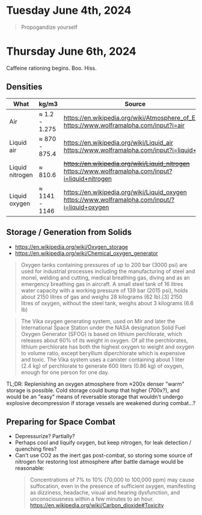 # Tuesday June 4th, 2024

> Propogandize yourself

# Thursday June 6th, 2024

Caffeine rationing begins.  Boo.  Hiss.

## Densities

| What              | kg/m3             | Source    |
| ------------------| ------------------| ----------|
|        Air        | ≈    1.2 -  1.275 | <https://en.wikipedia.org/wiki/Atmosphere_of_Earth>   <https://www.wolframalpha.com/input?i=air>
| Liquid air        | ≈  870 -  875.4   |   <https://en.wikipedia.org/wiki/Liquid_air>          <https://www.wolframalpha.com/input?i=liquid+air>
| Liquid nitrogen   | ≈  810.6          | ~~<https://en.wikipedia.org/wiki/Liquid_nitrogen>~~   <https://www.wolframalpha.com/input?i=liquid+nitrogen>
| Liquid oxygen     | ≈ 1141 - 1146     |   <https://en.wikipedia.org/wiki/Liquid_oxygen>       <https://www.wolframalpha.com/input/?i=liquid+oxygen>

## Storage / Generation from Solids

* <https://en.wikipedia.org/wiki/Oxygen_storage>
* <https://en.wikipedia.org/wiki/Chemical_oxygen_generator>

> Oxygen tanks containing pressures of up to 200 bar (3000 psi) are used for industrial processes including the manufacturing of steel and monel, welding and cutting, medical breathing gas, diving and as an emergency breathing gas in aircraft. A small steel tank of 16 litres water capacity with a working pressure of 139 bar (2015 psi), holds about 2150 litres of gas and weighs 28 kilograms (62 lb).[3] 2150 litres of oxygen, without the steel tank, weighs about 3 kilograms (6.6 lb)

> The Vika oxygen generating system, used on Mir and later the International Space Station under the NASA designation Solid Fuel Oxygen Generator (SFOG) is based on lithium perchlorate, which releases about 60% of its weight in oxygen. Of all the perchlorates, lithium perchlorate has both the highest oxygen to weight and oxygen to volume ratio, except beryllium diperchlorate which is expensive and toxic. The Vika system uses a canister containing about 1 liter (2.4 kg) of perchlorate to generate 600 liters (0.86 kg) of oxygen, enough for one person for one day.

TL;DR: Replenishing an oxygen atmosphere from ≈200x denser "warm" storage is possible.
Cold storage could bump that higher (700x?), and would be an "easy" means of reversable storage that wouldn't undergo explosive decompression if storage vessels are weakened during combat...?

## Preparing for Space Combat

*   Depressurize?  Partially?
*   Perhaps cool and liquify oxygen, but keep nitrogen, for leak detection / quenching fires?
*   Can't use CO2 as the inert gas post-combat, so storing some source of nitrogen for restoring lost atmosphere after battle damage would be reasonable:
    > Concentrations of 7% to 10% (70,000 to 100,000 ppm) may cause suffocation, even in the presence of sufficient oxygen,
    > manifesting as dizziness, headache, visual and hearing dysfunction, and unconsciousness within a few minutes to an hour.
    > https://en.wikipedia.org/wiki/Carbon_dioxide#Toxicity
